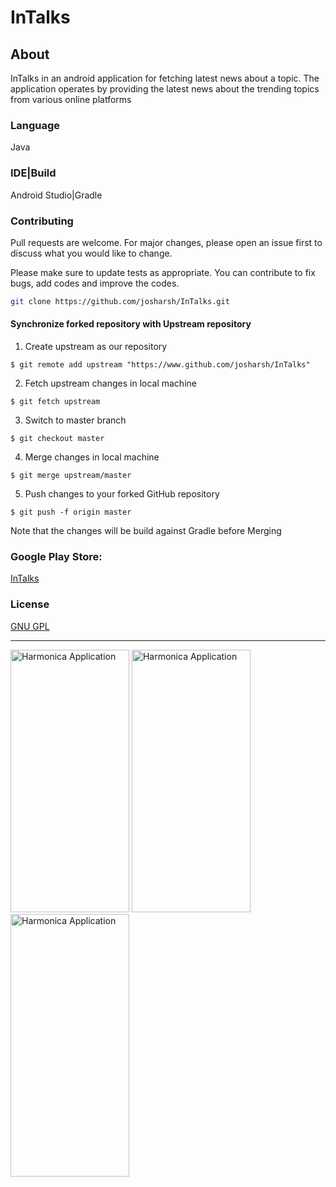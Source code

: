# InTalks
## About
InTalks in an android application for fetching latest news about a topic. The application operates by providing the latest news about the trending topics from various online platforms

### Language
Java

### IDE|Build
Android Studio|Gradle

### Contributing
Pull requests are welcome. For major changes, please open an issue first to discuss what you would like to change.

Please make sure to update tests as appropriate.
You can contribute to fix bugs, add codes and improve the codes.

```bash
git clone https://github.com/josharsh/InTalks.git
```
#### Synchronize forked repository with Upstream repository

1. Create upstream as our repository
```
$ git remote add upstream "https://www.github.com/josharsh/InTalks"
```

2. Fetch upstream changes in local machine
```
$ git fetch upstream
```

3. Switch to master branch
```
$ git checkout master
```

4. Merge changes in local machine
```
$ git merge upstream/master
```

5. Push changes to your forked GitHub repository
```
$ git push -f origin master
```
Note that the changes will be build against Gradle before Merging
### Google Play Store:
[InTalks](https://play.google.com/store/apps/details?id=com.InTalks.android.liveupdates)

### License
[GNU GPL](https://play.google.com/store/apps/details?id=com.InTalks.android.liveupdates)

<HR>
     <p>
<img src="Resources/1.webp"
     alt="Harmonica Application"
     height=420 width=190/>
<img src="Resources/2.webp"
     alt="Harmonica Application"
      height=420 width=190/>   <img src="Resources/3.webp"
     alt="Harmonica Application"
      height=420 width=190/> 
   
